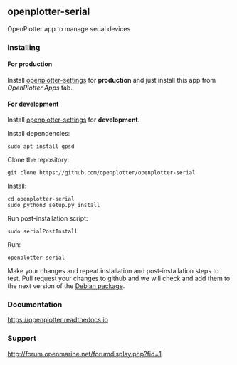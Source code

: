 ## openplotter-serial

OpenPlotter app to manage serial devices

### Installing

#### For production

Install [openplotter-settings](https://github.com/openplotter/openplotter-settings) for **production** and just install this app from *OpenPlotter Apps* tab.

#### For development

Install [openplotter-settings](https://github.com/openplotter/openplotter-settings) for **development**.

Install dependencies:

`sudo apt install gpsd`

Clone the repository:

`git clone https://github.com/openplotter/openplotter-serial`

Install:
```
cd openplotter-serial
sudo python3 setup.py install
```
Run post-installation script:

`sudo serialPostInstall`

Run:

`openplotter-serial`

Make your changes and repeat installation and post-installation steps to test. Pull request your changes to github and we will check and add them to the next version of the [Debian package](https://launchpad.net/~openplotter/+archive/ubuntu/openplotter/).

### Documentation

https://openplotter.readthedocs.io

### Support

http://forum.openmarine.net/forumdisplay.php?fid=1